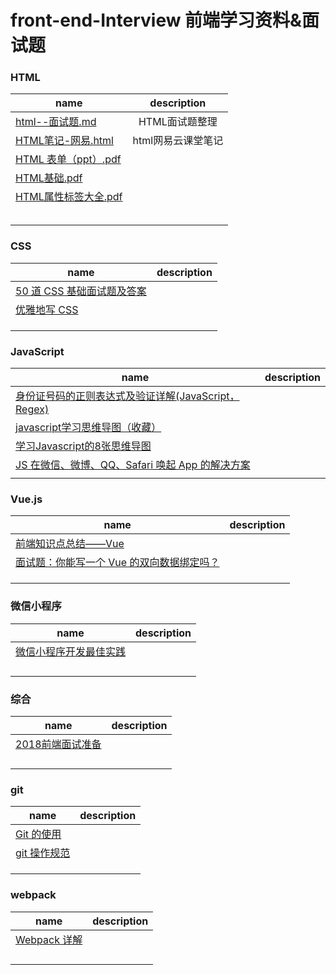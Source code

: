 # front-end-Interview 前端学习资料&面试题

### HTML
|name|description|
|---|:---:|
|[html--面试题.md](https://github.com/zhourusheng/front-end-Interview/blob/master/html/html--%E9%9D%A2%E8%AF%95%E9%A2%98.md)|HTML面试题整理|
|[HTML笔记-网易.html](https://github.com/zhourusheng/front-end-Interview/blob/master/html/HTML%E7%AC%94%E8%AE%B0-%E7%BD%91%E6%98%93.html)|html网易云课堂笔记|
|[HTML 表单（ppt）.pdf](https://github.com/zhourusheng/front-end-Interview/blob/master/html/%E8%B5%84%E6%96%99/HTML%20%E8%A1%A8%E5%8D%95%EF%BC%88ppt%EF%BC%89.pdf)||
|[HTML基础.pdf](https://github.com/zhourusheng/front-end-Interview/blob/master/html/%E8%B5%84%E6%96%99/HTML%E5%9F%BA%E7%A1%80.pdf)||
|[HTML属性标签大全.pdf](https://github.com/zhourusheng/front-end-Interview/blob/master/html/%E8%B5%84%E6%96%99/HTML%E5%B1%9E%E6%80%A7%E6%A0%87%E7%AD%BE%E5%A4%A7%E5%85%A8.pdf)||
|[]()||
|[]()||
|[]()||
|[]()||
|[]()||


### CSS
|name|description|
|---|:---:|
|[50 道 CSS 基础面试题及答案](https://mp.weixin.qq.com/s?__biz=MjM5NTEwMTAwNg==&mid=2650214408&idx=1&sn=c5570e8f05a2ad07b0b16acb8748d3ed&chksm=befe10298989993f28abc7a62ad9c37586377400ec307bc6bd9f2591328395daff0669c7330a&mpshare=1&scene=1&srcid=0324xvZ0Rvqfn7iQRrNr4k5U#rd)||
|[优雅地写 CSS](https://mp.weixin.qq.com/s?__biz=MjM5NTEwMTAwNg==&mid=2650213993&idx=1&sn=8899b4afd94c2f2b7829f3b783d22d36&chksm=befe0e488989875eed6da59cdb450375257afffc5c8ff40e48a6331caabfbcb8f688ca32d07f&mpshare=1&scene=1&srcid=0322GVOvMOlG1uYXySzVTI9H#rd)||
|[]()||
|[]()||
|[]()||

### JavaScript
|name|description|
|---|:---:|
|[身份证号码的正则表达式及验证详解(JavaScript，Regex)](https://mp.weixin.qq.com/s?__biz=MjM5NTEwMTAwNg==&mid=2650214388&idx=1&sn=f70f72cf30c7fb85551125e64aaa99f0&chksm=befe0fd5898986c3e2c032362499201d353004f6334fd8a8d50695c6aac4e13c2d20a10243e1&mpshare=1&scene=1&srcid=0322xTkv8PDq2Ciz7FALTofk#rd)||
|[javascript学习思维导图（收藏）](https://segmentfault.com/a/1190000006700115)||
|[学习Javascript的8张思维导图](https://segmentfault.com/a/1190000011151972)||
|[JS 在微信、微博、QQ、Safari 唤起 App 的解决方案](https://mp.weixin.qq.com/s?__biz=MjM5NTEwMTAwNg==&mid=2650213921&idx=1&sn=e7bbb8075acb60cc686dcb049058d013&chksm=befe0e0089898716c2311b3018b1a3485cf740b2768a941e944a1fa06e4556b9ff1e1c4914b6&mpshare=1&scene=1&srcid=0322SJGmnYZW2YlB15X8pEzE#rd)||
|[]()||


### Vue.js
|name|description|
|---|:---:|
|[前端知识点总结——Vue](https://mp.weixin.qq.com/s?__biz=MjM5NTEwMTAwNg==&mid=2650214253&idx=1&sn=e6190c51480d8450209cfd61ec066a44&chksm=befe0f4c8989865aa3cd6d090eda4a7284f0173a98ea516e742f521a6b8cb35192352f45d9a4&mpshare=1&scene=1&srcid=0322VCPHpOEVqBhIdwKrzkm9#rd)||
|[面试题：你能写一个 Vue 的双向数据绑定吗？](https://mp.weixin.qq.com/s?__biz=MjM5NTEwMTAwNg==&mid=2650214569&idx=1&sn=48f3fb40145621aa6a198bfdd6df23df&chksm=befe10888989999ea685a96b8a15e5c3191fcd25a508ba9f98bf83b8ac9da0bd7348d7a00f0c&mpshare=1&scene=1&srcid=0417xHVgUFk9jwc6lNyD4EsU#rd)||
|[]()||
|[]()||
|[]()||


### 微信小程序
|name|description|
|---|:---:|
|[微信小程序开发最佳实践](https://mp.weixin.qq.com/s?__biz=MjM5NTEwMTAwNg==&mid=2650213994&idx=2&sn=3973012ceb23e32ee46fc5d2fce72371&chksm=befe0e4b8989875d4c1f705725fdd155ad23273332b21187c39d031ce42c9ecb2a2943676348&mpshare=1&scene=1&srcid=0322Ybh7JSTFuylhNsdeDOCG#rd)||
|[]()||
|[]()||
|[]()||
|[]()||


### 综合
|name|description|
|---|:---:|
|[2018前端面试准备](https://segmentfault.com/a/1190000012428851)||
|[]()||
|[]()||
|[]()||
|[]()||

### git
|name|description|
|---|:---:|
|[Git 的使用](https://mp.weixin.qq.com/s?__biz=MjM5NTEwMTAwNg==&mid=2650214008&idx=1&sn=1cb30e905e6e3b5493dc16e7e93e80be&chksm=befe0e598989874f8cd0c3c5ec9bed8d0269e99020b8a4fbd1a31a710d3225ff84a961d922d3&mpshare=1&scene=1&srcid=03220F57lYFM3vHFGyy1QTlS#rd)||
|[git 操作规范](https://mp.weixin.qq.com/s?__biz=MjM5NTEwMTAwNg==&mid=2650214600&idx=1&sn=4e5775a29af5f57d018db9fa82cee79b&chksm=befe10e9898999ff0396662d2c79158a90962cfeba232eeeb889114db9ea8b0dd7a2a40d50f2&mpshare=1&scene=1&srcid=0423cg26FUjMnCCpFLJVzL9M#rd)||
|[]()||
|[]()||
|[]()||

### webpack
|name|description|
|---|:---:|
|[Webpack 详解](https://mp.weixin.qq.com/s?__biz=MjM5NTEwMTAwNg==&mid=2650214382&idx=1&sn=c5fe67eb1c723f713c07c571041863a8&chksm=befe0fcf898986d95b80ec1f0386a6de8b32cf7a495a57332d651569de43102e0470e8b3dde2&mpshare=1&scene=1&srcid=0322gjaPDSISRPfptzzgL0aJ#rd)||
|[]()||
|[]()||
|[]()||
|[]()||
